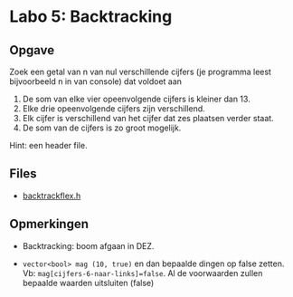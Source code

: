 # Labo 5: Backtracking

## Opgave

Zoek een getal van n van nul verschillende cijfers (je programma leest bijvoorbeeld n in van console) dat voldoet aan
1. De som van elke vier opeenvolgende cijfers is kleiner dan 13.
2. Elke drie opeenvolgende cijfers zijn verschillend.
3. Elk cijfer is verschillend van het cijfer dat zes plaatsen verder staat.
4. De som van de cijfers is zo groot mogelijk.

Hint: een header file.

## Files

- [backtrackflex.h](https://github.com/Ciberth/NIE-Algorithms-I/blob/master/labs/lab05/backtrackflex.h)

## Opmerkingen

- Backtracking: boom afgaan in DEZ. 

- ``vector<bool> mag (10, true)`` en dan bepaalde dingen op false zetten. Vb: ``mag[cijfers-6-naar-links]=false``. Al de voorwaarden zullen bepaalde waarden uitsluiten (false)


